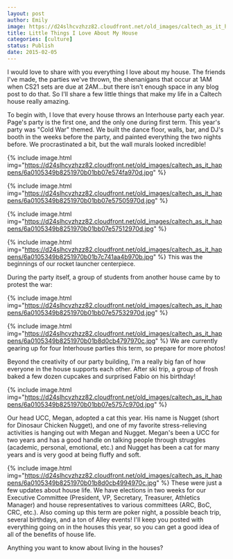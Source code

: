 ```yaml
---
layout: post
author: Emily
image: https://d24slhcvzhzz82.cloudfront.net/old_images/caltech_as_it_happens/6a0105349b8251970b01bb07e574ec970d.jpg
title: Little Things I Love About My House 
categories: [culture]
status: Publish
date: 2015-02-05
---
```


I would love to share with you everything I love about my house. The friends I've made, the parties we've thrown, the shenanigans that occur at 1AM when CS21 sets are due at 2AM...but there isn't enough space in any blog post to do that. So I'll share a few little things that make my life in a Caltech house really amazing.

To begin with, I love that every house throws an Interhouse party each year. Page's party is the first one, and the only one during first term. This year's party was "Cold War" themed. We built the dance floor, walls, bar, and DJ's booth in the weeks before the party, and painted everything the two nights before. We procrastinated a bit, but the wall murals looked incredible!


{% include image.html img="https://d24slhcvzhzz82.cloudfront.net/old_images/caltech_as_it_happens/6a0105349b8251970b01bb07e574fa970d.jpg" %}


{% include image.html img="https://d24slhcvzhzz82.cloudfront.net/old_images/caltech_as_it_happens/6a0105349b8251970b01bb07e57505970d.jpg" %}


{% include image.html img="https://d24slhcvzhzz82.cloudfront.net/old_images/caltech_as_it_happens/6a0105349b8251970b01bb07e57512970d.jpg" %}


{% include image.html img="https://d24slhcvzhzz82.cloudfront.net/old_images/caltech_as_it_happens/6a0105349b8251970b01b7c741aa4b970b.jpg" %}
<span style="font-size: 10pt;">This was the beginnings of our rocket launcher centerpiece.

During the party itself, a group of students from another house came by to protest the war:

{% include image.html img="https://d24slhcvzhzz82.cloudfront.net/old_images/caltech_as_it_happens/6a0105349b8251970b01bb07e57532970d.jpg" %}


{% include image.html img="https://d24slhcvzhzz82.cloudfront.net/old_images/caltech_as_it_happens/6a0105349b8251970b01b8d0cb4797970c.jpg" %}
We are currently gearing up for four Interhouse parties this term, so prepare for more photos!

Beyond the creativity of our party building, I'm a really big fan of how everyone in the house supports each other. After ski trip, a group of frosh baked a few dozen cupcakes and surprised Fabio on his birthday!


{% include image.html img="https://d24slhcvzhzz82.cloudfront.net/old_images/caltech_as_it_happens/6a0105349b8251970b01bb07e5757c970d.jpg" %}

Our head UCC, Megan, adopted a cat this year. His name is Nugget (short for Dinosaur Chicken Nugget), and one of my favorite stress-relieving activities is hanging out with Megan and Nugget. Megan's been a UCC for two years and has a good handle on talking people through struggles (academic, personal, emotional, etc.) and Nugget has been a cat for many years and is very good at being fluffy and soft.


{% include image.html img="https://d24slhcvzhzz82.cloudfront.net/old_images/caltech_as_it_happens/6a0105349b8251970b01b8d0cb4994970c.jpg" %}
These were just a few updates about house life. We have elections in two weeks for our Executive Committee (President, VP, Secretary, Treasurer, Athletics Manager) and house representatives to various committees (ARC, BoC, CRC, etc.). Also coming up this term are poker night, a possible beach trip, several birthdays, and a ton of Alley events! I'll keep you posted with everything going on in the houses this year, so you can get a good idea of all of the benefits of house life.

Anything you want to know about living in the houses?
